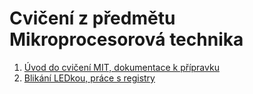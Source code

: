 # Cvičení z předmětu Mikroprocesorová technika

1. [Úvod do cvičení MIT, dokumentace k přípravku](01_Uvod.md)
2. [Blikání LEDkou, práce s registry](02_Blikani_LED.md)
